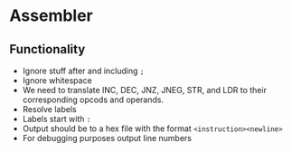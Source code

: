 # Assembler

## Functionality
* Ignore stuff after and including `;`
* Ignore whitespace
* We need to translate INC, DEC, JNZ, JNEG, STR, and LDR to their corresponding
opcods and operands.
* Resolve labels
* Labels start with `:`
* Output should be to a hex file with the format `<instruction><newline>`
* For debugging purposes output line numbers 
